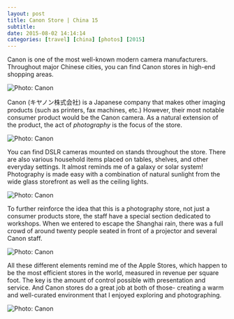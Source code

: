 ```yaml
---
layout: post
title: Canon Store | China 15
subtitle:
date: 2015-08-02 14:14:14
categories: [travel] [china] [photos] [2015]
---
```


Canon is one of the most well-known modern camera manufacturers. Throughout major Chinese cities, you can find Canon stores in high-end shopping areas.

<img alt="Photo: Canon" src="http://brianmlin.com/Images/2015.08.02/front.jpg" style="max-width:630px;">

Canon (キヤノン株式会社) is a Japanese company that makes other imaging products (such as printers, fax machines, etc.) However, their most notable consumer product would be the Canon camera. As a natural extension of the product, the act of *photography* is the focus of the store.

<img alt="Photo: Canon" src="http://brianmlin.com/Images/2015.08.02/canon3.jpg" style="max-width:630px;">

You can find DSLR cameras mounted on stands throughout the store. There are also various household items placed on tables, shelves, and other everyday settings. It almost reminds me of a galaxy or solar system! Photography is made easy with a combination of natural sunlight from the wide glass storefront as well as the ceiling lights.

<img alt="Photo: Canon" src="http://brianmlin.com/Images/2015.08.02/print.jpg" style="max-width:630px;">

To further reinforce the idea that this is a photography store, not just a consumer products store, the staff have a special section dedicated to workshops. When we entered to escape the Shanghai rain, there was a full crowd of around twenty people seated in front of a projector and several Canon staff.

<img alt="Photo: Canon" src="http://brianmlin.com/Images/2015.08.02/table.jpg" style="max-width:630px;">

All these different elements remind me of the Apple Stores, which happen to be the most efficient stores in the world, measured in revenue per square foot. The key is the amount of control possible with presentation and service. And Canon stores do a great job at both of those- creating a warm and well-curated environment that I enjoyed exploring and photographing.

<img alt="Photo: Canon" src="http://brianmlin.com/Images/2015.08.02/canon1.jpg" style="max-width:630px;">
